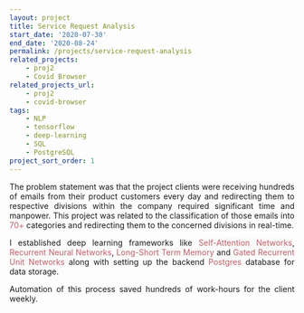 ```yaml
---
layout: project
title: Service Request Analysis
start_date: '2020-07-30'
end_date: '2020-08-24'
permalink: /projects/service-request-analysis
related_projects: 
    - proj2
    - Covid Browser
related_projects_url: 
    - proj2
    - covid-browser
tags: 
    - NLP
    - tensorflow
    - deep-learning
    - SQL
    - PostgreSQL
project_sort_order: 1
---
```


<p style="text-align: justify">The problem statement was that the project clients were receiving hundreds of emails from their product customers every day and redirecting them to respective divisions within the company required significant time and manpower. This project was related to the classification of those emails into <span style="color: #bf616a; background-color: #f9f9f9">70+</span> categories and redirecting them to the concerned divisions in real-time.</p>

<p style="text-align: justify">I established deep learning frameworks like <span style="color: #bf616a; background-color: #f9f9f9">Self-Attention Networks</span>, <span style="color: #bf616a; background-color: #f9f9f9">Recurrent Neural Networks</span>, <span style="color: #bf616a; background-color: #f9f9f9">Long-Short Term Memory</span> and <span style="color: #bf616a; background-color: #f9f9f9">Gated Recurrent Unit Networks</span> along with setting up the backend <span style="color: #bf616a; background-color: #f9f9f9">Postgres</span> database for data storage.</p>

<p style="text-align: justify">Automation of this process saved hundreds of work-hours for the client weekly.</p>
